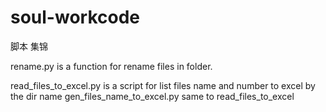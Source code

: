 # soul-workcode
脚本 集锦

rename.py   is a function for rename files in folder. 

read_files_to_excel.py  is a script for list files name and number to excel by the dir name
gen_files_name_to_excel.py  same to read_files_to_excel